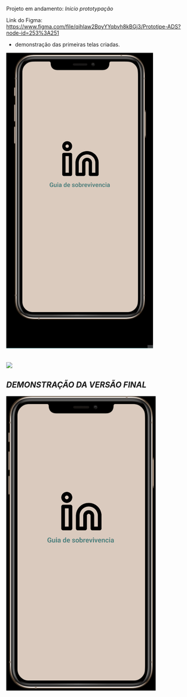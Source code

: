 Projeto em andamento:  *Inicio prototypação*

Link do Figma: https://www.figma.com/file/qihlaw2BpyYYqbvh8kBGj3/Prototipe-ADS?node-id=253%3A251

- demonstração das primeiras telas criadas.

<img src ="image/demonstracao_inicio2.gif">
<br>
<br>
<br>
<img src ="image\todas as telas_versão final.png">



*DEMONSTRAÇÃO DA VERSÃO FINAL*
--

<img src ="image\projetinho fim.gif">


